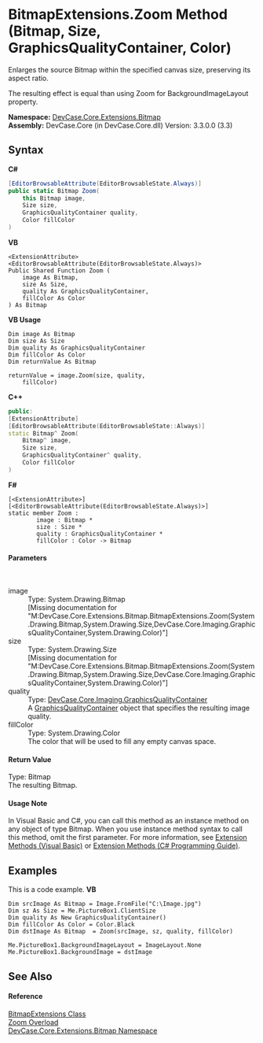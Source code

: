 # BitmapExtensions.Zoom Method (Bitmap, Size, GraphicsQualityContainer, Color)
 

Enlarges the source Bitmap within the specified canvas size, preserving its aspect ratio. 

 The resulting effect is equal than using Zoom for BackgroundImageLayout property.

**Namespace:**&nbsp;<a href="N_DevCase_Core_Extensions_Bitmap">DevCase.Core.Extensions.Bitmap</a><br />**Assembly:**&nbsp;DevCase.Core (in DevCase.Core.dll) Version: 3.3.0.0 (3.3)

## Syntax

**C#**<br />
``` C#
[EditorBrowsableAttribute(EditorBrowsableState.Always)]
public static Bitmap Zoom(
	this Bitmap image,
	Size size,
	GraphicsQualityContainer quality,
	Color fillColor
)
```

**VB**<br />
``` VB
<ExtensionAttribute>
<EditorBrowsableAttribute(EditorBrowsableState.Always)>
Public Shared Function Zoom ( 
	image As Bitmap,
	size As Size,
	quality As GraphicsQualityContainer,
	fillColor As Color
) As Bitmap
```

**VB Usage**<br />
``` VB Usage
Dim image As Bitmap
Dim size As Size
Dim quality As GraphicsQualityContainer
Dim fillColor As Color
Dim returnValue As Bitmap

returnValue = image.Zoom(size, quality, 
	fillColor)
```

**C++**<br />
``` C++
public:
[ExtensionAttribute]
[EditorBrowsableAttribute(EditorBrowsableState::Always)]
static Bitmap^ Zoom(
	Bitmap^ image, 
	Size size, 
	GraphicsQualityContainer^ quality, 
	Color fillColor
)
```

**F#**<br />
``` F#
[<ExtensionAttribute>]
[<EditorBrowsableAttribute(EditorBrowsableState.Always)>]
static member Zoom : 
        image : Bitmap * 
        size : Size * 
        quality : GraphicsQualityContainer * 
        fillColor : Color -> Bitmap 

```


#### Parameters
&nbsp;<dl><dt>image</dt><dd>Type: System.Drawing.Bitmap<br />\[Missing <param name="image"/> documentation for "M:DevCase.Core.Extensions.Bitmap.BitmapExtensions.Zoom(System.Drawing.Bitmap,System.Drawing.Size,DevCase.Core.Imaging.GraphicsQualityContainer,System.Drawing.Color)"\]</dd><dt>size</dt><dd>Type: System.Drawing.Size<br />\[Missing <param name="size"/> documentation for "M:DevCase.Core.Extensions.Bitmap.BitmapExtensions.Zoom(System.Drawing.Bitmap,System.Drawing.Size,DevCase.Core.Imaging.GraphicsQualityContainer,System.Drawing.Color)"\]</dd><dt>quality</dt><dd>Type: <a href="T_DevCase_Core_Imaging_GraphicsQualityContainer">DevCase.Core.Imaging.GraphicsQualityContainer</a><br />A <a href="T_DevCase_Core_Imaging_GraphicsQualityContainer">GraphicsQualityContainer</a> object that specifies the resulting image quality.</dd><dt>fillColor</dt><dd>Type: System.Drawing.Color<br />The color that will be used to fill any empty canvas space.</dd></dl>

#### Return Value
Type: Bitmap<br />The resulting Bitmap.

#### Usage Note
In Visual Basic and C#, you can call this method as an instance method on any object of type Bitmap. When you use instance method syntax to call this method, omit the first parameter. For more information, see <a href="https://docs.microsoft.com/dotnet/visual-basic/programming-guide/language-features/procedures/extension-methods">Extension Methods (Visual Basic)</a> or <a href="https://docs.microsoft.com/dotnet/csharp/programming-guide/classes-and-structs/extension-methods">Extension Methods (C# Programming Guide)</a>.

## Examples
This is a code example. 
**VB**<br />
``` VB
Dim srcImage As Bitmap = Image.FromFile("C:\Image.jpg")
Dim sz As Size = Me.PictureBox1.ClientSize
Dim quality As New GraphicsQualityContainer()
Dim fillColor As Color = Color.Black
Dim dstImage As Bitmap  = Zoom(srcImage, sz, quality, fillColor)

Me.PictureBox1.BackgroundImageLayout = ImageLayout.None
Me.PictureBox1.BackgroundImage = dstImage
```


## See Also


#### Reference
<a href="T_DevCase_Core_Extensions_Bitmap_BitmapExtensions">BitmapExtensions Class</a><br /><a href="Overload_DevCase_Core_Extensions_Bitmap_BitmapExtensions_Zoom">Zoom Overload</a><br /><a href="N_DevCase_Core_Extensions_Bitmap">DevCase.Core.Extensions.Bitmap Namespace</a><br />